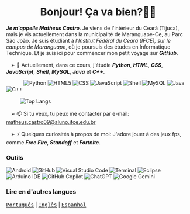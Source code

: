 <h1 align="center"> Bonjour! Ça va bien?👋🏼</h1>

_**Je m'appelle Matheus Castro**_. Je viens de l'intérieur du Ceará (Tijuca), mais je vis actuellement dans la municipalité de Maranguape-Ce, au Parc São João. Je suis étudiant à _l'Institut Fédéral du Ceará (IFCE), sur le campus de Maranguape_, où je poursuis des études en Informatique Technique. Et je suis ici pour commencer mon petit voyage sur _**GitHub**_.

ㅤ➢ 🌱 Actuellement, dans ce cours, j'étudie _**Python**_, _**HTML**_, _**CSS**_, _**JavaScript**_, _**Shell**_, _**MySQL**_, _**Java**_ et _**C++**_. 

              ![Python](https://img.shields.io/badge/python-222222?style=for-the-badge&logo=python&logoColor=006699)
![HTML5](https://img.shields.io/badge/html-222222?style=for-the-badge&logo=html5&logoColor=FF6633)
![CSS](https://img.shields.io/badge/CSS-222222?&style=for-the-badge&logo=css3&logoColor=6633FF)
![JavaScript](https://img.shields.io/badge/javascript-222222.svg?style=for-the-badge&logo=javascript&logoColor=FFFF00)
![Shell](https://img.shields.io/badge/Shell-222222?style=for-the-badge&logo=Shell&logoColor=99FF00)
![MySQL](https://img.shields.io/badge/MySQL-222222?style=for-the-badge&logo=MySQL&logoColor=3399CC)
![Java](https://img.shields.io/badge/java-222222?style=for-the-badge&logo=openjdk&logoColor=CC9900)
![C++](https://img.shields.io/badge/C%2B%2B-222222?style=for-the-badge&logo=C%2B%2B&logoColor=CC6699)

ㅤㅤ   ![Top Langs](https://github-readme-stats.vercel.app/api/top-langs/?username=teuzzcastro&size_weight=0.5&count_weight=0.5)

ㅤ➢ 📫 Si tu veux, tu peux me contacter par e-mail: matheus.castro09@aluno.ifce.edu.br

ㅤ➢ ⚡ Quelques curiosités à propos de moi: J'adore jouer à des jeux fps, comme _**Free Fire**_, _**Standoff**_ et _**Fortnite**_.

### Outils
![Android](https://img.shields.io/badge/Samsung-Galaxy_A55-999999?style=for-the-badge&logo=f-droid&logoColor=white)
![GitHub](https://img.shields.io/badge/github-222222.svg?style=for-the-badge&logo=github&logoColor=white)
![Visual Studio Code](https://img.shields.io/badge/Visual%20Studio%20Code-0078d7.svg?style=for-the-badge&logo=veed&logoColor=white)
![Terminal](https://img.shields.io/badge/Terminal-222222?style=for-the-badge&logo=Accenture&logoColor=white)
![Eclipse](https://img.shields.io/badge/Eclipse-2C2255?style=for-the-badge&logo=eclipse&logoColor=white)
![Arduino IDE](https://img.shields.io/badge/Arduino_IDE-00979D?style=for-the-badge&logo=arduino&logoColor=white)
![GitHub Copilot](https://img.shields.io/badge/github_copilot-8957E5?style=for-the-badge&logo=github-copilot&logoColor=white)
![ChatGPT](https://img.shields.io/badge/chatGPT-74aa9c?style=for-the-badge&logo=openai&logoColor=white)
![Google Gemini](https://img.shields.io/badge/google%20gemini-8E75B2?style=for-the-badge&logo=google%20gemini&logoColor=white)

### Lire en d'autres langues
<kbd>[Português](README.md)</kbd> | <kbd>[Inglês](README.us.md)</kbd> | <kbd>[Espanhol](README.es.md)</kbd>

